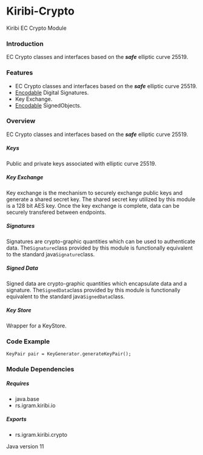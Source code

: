 # Kiribi-Crypto
Kiribi EC Crypto Module

### Introduction
EC Crypto classes and interfaces based on
the ***safe*** elliptic curve 25519.

### Features
* EC Crypto classes and interfaces based on
the ***safe*** elliptic curve 25519.
* [Encodable](https://github.com/Igram-doo/Kiribi-IO) Digital Signatures.
* Key Exchange.
* [Encodable](https://github.com/Igram-doo/Kiribi-IO) SignedObjects.

### Overview
EC Crypto classes and interfaces based on
the ***safe*** elliptic curve 25519.

##### Keys
Public and private keys associated with elliptic curve 25519.

##### Key Exchange
Key exchange is the mechanism to securely exchange public keys and generate a shared secret key. The shared secret key utilized by this module is a 128 bit AES key. Once the key exchange is complete, data can be securely transfered between endpoints.

##### Signatures
Signatures are crypto-graphic quantities which can be used to authenticate data. The``Signature``class provided by this module is functionally equivalent to the standard java``Signature``class.

##### Signed Data
Signed data are crypto-graphic quantities which encapsulate data and a signature. The``SignedData``class provided by this module is functionally equivalent to the standard java``SignedData``class.

##### Key Store
Wrapper for a KeyStore.

### Code Example

	KeyPair pair = KeyGenerator.generateKeyPair();

### Module Dependencies
##### Requires
* java.base
* rs.igram.kiribi.io

##### Exports
* rs.igram.kiribi.crypto

Java version 11

